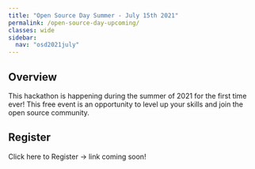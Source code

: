 ```yaml
---
title: "Open Source Day Summer - July 15th 2021"
permalink: /open-source-day-upcoming/
classes: wide
sidebar:
  nav: "osd2021july"
---
```

## Overview

This hackathon is happening during the summer of 2021 for the first time ever! This free event is an opportunity to level up your skills and join the open source community.

## Register

Click here to Register -> link coming soon!


